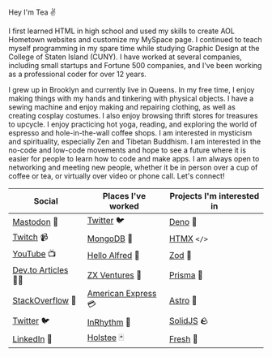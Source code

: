 Hey I'm Tea ✌️

I first learned HTML in high school and used my skills to create AOL Hometown websites and customize my MySpace page. I continued to teach myself programming in my spare time while studying Graphic Design at the College of Staten Island (CUNY). I have worked at several companies, including small startups and Fortune 500 companies, and I've been working as a professional coder for over 12 years.

I grew up in Brooklyn and currently live in Queens. In my free time, I enjoy making things with my hands and tinkering with physical objects. I have a sewing machine and enjoy making and repairing clothing, as well as creating cosplay costumes. I also enjoy browsing thrift stores for treasures to upcycle. I enjoy practicing hot yoga, reading, and exploring the world of espresso and hole-in-the-wall coffee shops. I am interested in mysticism and spirituality, especially Zen and Tibetan Buddhism. I am interested in the no-code and low-code movements and hope to see a future where it is easier for people to learn how to code and make apps. I am always open to networking and meeting new people, whether it be in person over a cup of coffee or tea, or virtually over video or phone call. Let's connect!

| Social                                              | Places I've worked                                      | Projects I'm interested in             |
|-----------------------------------------------------|---------------------------------------------------------|----------------------------------------|
| [Mastodon](https://indieweb.social/@thomasreggi) 🐘 | [Twitter](https://twitter.com/) 🐦                      | [Deno](https://deno.land/) 🦕          |
| [Twitch](http://twitch.com/thomasreggi) 📹          | [MongoDB](https://www.mongodb.com/) 🍃                  | [HTMX](https://htmx.org) `</>`         |
| [YouTube](https://youtube.com/thomasreggi) 📺       | [Hello Alfred](https://www.helloalfred.com/) 🦇         | [Zod](https://zod.dev/) 🔻             |
| [Dev.to Articles](https://dev.to/reggi) 🧑‍💻          | [ZX Ventures](https://zx-ventures.com/) 🍺              | [Prisma](https://www.prisma.io/) 🌈    |
| [StackOverflow](http://stackoverflow.reggi.com) 🥞  | [American Express](https://www.americanexpress.com/) 💳 | [Astro](https://astro.build/) 🚀       |
| [Twitter](http://twitter.reggi.com) 🐦              | [InRhythm](https://www.inrhythm.com/) 🍊                | [SolidJS](https://www.solidjs.com/) 🪨 |
| [LinkedIn](http://linkedin.reggi.com) 🔗            | [Holstee](https://www.holstee.com/) 🃏                  | [Fresh](https://fresh.deno.dev/) 🍋    |
